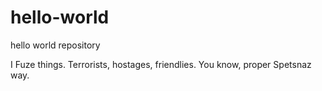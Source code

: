 # hello-world
hello world repository

I Fuze things. Terrorists, hostages, friendlies. You know, proper Spetsnaz way.
